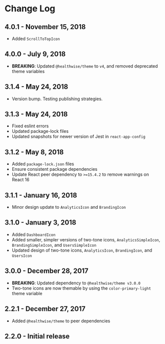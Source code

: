 # Change Log

## 4.0.1 - November 15, 2018

- Added `ScrollToTopIcon`

## 4.0.0 - July 9, 2018

- **BREAKING**: Updated `@healthwise/theme` to `v4`, and removed deprecated theme variables

## 3.1.4 - May 24, 2018

- Version bump. Testing publishing strategies.

## 3.1.3 - May 24, 2018

- Fixed eslint errors
- Updated package-lock files
- Updated snapshots for newer version of Jest in `react-app-config`

## 3.1.2 - May 8, 2018

- Added `package-lock.json` files
- Ensure consistent package dependencies
- Update React peer dependency to `>=15.4.2` to remove warnings on React 16

## 3.1.1 - January 16, 2018

- Minor design update to `AnalyticsIcon` and `BrandingIcon`

## 3.1.0 - January 3, 2018

- Added `DashboardIcon`
- Added smaller, simpler versions of two-tone icons, `AnalyticsSimpleIcon`, `BrandingSimpleIcon`, and `UsersSimpleIcon`
- Updated design of two-tone icons, `AnalyticsIcon`, `BrandingIcon`, and `UsersIcon`

## 3.0.0 - December 28, 2017

- **BREAKING**: Updated dependency to `@healthwise/theme v3.0.0`
- Two-tone icons are now themable by using the `color-primary-light` theme variable

## 2.2.1 - December 27, 2017

- Added `@healthwise/theme` to peer dependencies

## 2.2.0 - Initial release

